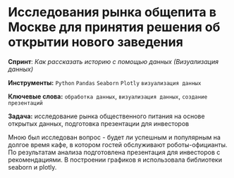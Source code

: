 # Исследования рынка общепита в Москве для принятия решения об открытии нового заведения

**Спринт**: *Как рассказать историю с помощью данных (Визуализация данных)*

**Инструменты:** `Python`  `Pandas` `Seaborn` `Plotly`  `визуализация данных`

**Ключевые слова:** `обработка данных`, `визуализация данных`, `создание презентаций`

**Задача:** исследование рынка общественного питания на основе открытых данных, подготовка презентации для инвесторов

Мною был исследован вопрос - будет ли успешным и популярным на долгое время кафе, в
котором гостей обслуживают роботы-официанты. По результатам анализа подготовлена
презентация для инвесторов с рекомендациями. В построении графиков я использовала
библиотеки seaborn и plotly. 
